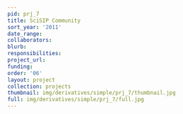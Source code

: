 ```yaml
---
pid: prj_7
title: SciSIP Community
sort_year: '2011'
date_range: 
collaborators: 
blurb: 
responsibilities: 
project_url: 
funding: 
order: '06'
layout: project
collection: projects
thumbnail: img/derivatives/simple/prj_7/thumbnail.jpg
full: img/derivatives/simple/prj_7/full.jpg
---
```

